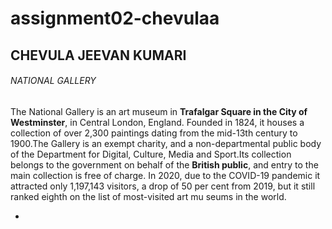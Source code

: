 # assignment02-chevulaa
## CHEVULA JEEVAN KUMARI

###### NATIONAL GALLERY
The National Gallery is an art museum in **Trafalgar Square in the City of Westminster**, in Central London, England. Founded in 1824, it houses a collection of over 2,300 paintings dating from the mid-13th century to 1900.The Gallery is an exempt charity, and a non-departmental public body of the Department for Digital, Culture, Media and Sport.Its collection belongs to the government on behalf of the **British public**, and entry to the main collection is free of charge. In 2020, due to the COVID-19 pandemic it attracted only 1,197,143 visitors, a drop of 50 per cent from 2019, but it still ranked eighth on the list of most-visited art mu
seums in the world.

-